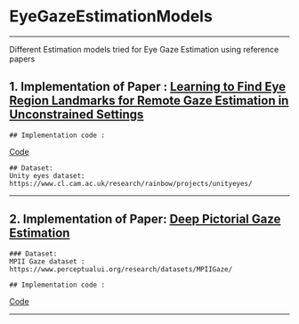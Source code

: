 # EyeGazeEstimationModels
---------------------------


Different Estimation models tried for Eye Gaze Estimation using reference papers

 ## 1. Implementation of Paper : [Learning to Find Eye Region Landmarks for Remote Gaze Estimation in Unconstrained Settings](https://ait.ethz.ch/projects/2018/landmarks-gaze/)
    ## Implementation code : 
   [Code](GazeEstimationModel/GazeEstimation.md)

    ## Dataset:
    Unity eyes dataset: https://www.cl.cam.ac.uk/research/rainbow/projects/unityeyes/
 ---------------------------

 ## 2. Implementation of Paper: [Deep Pictorial Gaze Estimation](https://ait.ethz.ch/projects/2018/pictorial-gaze/)
    ### Dataset:
    MPII Gaze dataset : https://www.perceptualui.org/research/datasets/MPIIGaze/
    
    ## Implementation code : 
   [Code](DenseNetModel/README.md)

---------------------------
